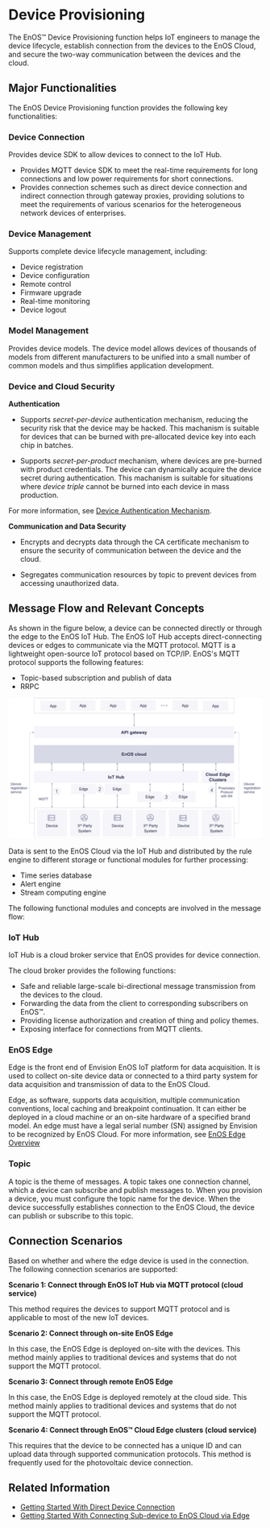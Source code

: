 # Device Provisioning

The EnOS™ Device Provisioning function helps IoT engineers to manage the device lifecycle, establish connection from the devices to the EnOS Cloud, and secure the two-way communication between the devices and the cloud.

## Major Functionalities

The EnOS Device Provisioning function provides the following key functionalities:

### Device Connection

Provides device SDK to allow devices to connect to the IoT Hub.
- Provides MQTT device SDK to meet the real-time requirements for long connections and low power requirements for short connections.
- Provides connection schemes such as direct device connection and indirect connection through gateway proxies, providing solutions to meet the requirements of various scenarios for the heterogeneous network devices of enterprises.

### Device Management

Supports complete device lifecycle management, including:
- Device registration
- Device configuration
- Remote control
- Firmware upgrade
- Real-time monitoring
- Device logout

### Model Management

Provides device models. The device model allows devices of thousands of models from different manufacturers to be unified into a small number of common models and thus simplifies application development.

### Device and Cloud Security

**Authentication**

- Supports _secret-per-device_ authentication mechanism, reducing the security risk that the device may be hacked. This machanism is suitable for devices that can be burned with pre-allocated device key into each chip in batches.

- Supports _secret-per-product_ mechanism, where devices are pre-burned with product credentials. The device can dynamically acquire the device secret during authentication. This machanism is suitable for situations where _device triple_ cannot be burned into each device in mass production.

For more information, see [Device Authentication Mechanism](deviceconnection_authentication).

**Communication and Data Security**

- Encrypts and decrypts data through the CA certificate mechanism to ensure the security of communication between the device and the cloud.

- Segregates communication resources by topic to prevent devices from accessing unauthorized data.


## Message Flow and Relevant Concepts

As shown in the figure below, a device can be connected directly or through the edge to the EnOS IoT Hub. The EnOS IoT Hub accepts direct-connecting devices or edges to communicate via the MQTT protocol. MQTT is a lightweight open-source IoT protocol based on TCP/IP. EnOS's MQTT protocol supports the following features:

- Topic-based subscription and publish of data
- RRPC

![Device Connection Architecture](media/device_connection_methods.png)

Data is sent to the EnOS Cloud via the IoT Hub and distributed by the rule engine to different storage or functional modules for further processing:

- Time series database
- Alert engine
- Stream computing engine

The following functional modules and concepts are involved in the message flow:

### IoT Hub

IoT Hub is a cloud broker service that EnOS provides for device connection.

The cloud broker provides the following functions:

- Safe and reliable large-scale bi-directional message transmission from the devices to the cloud.
- Forwarding the data from the client to corresponding subscribers on EnOS™.
- Providing license authorization and creation of thing and policy themes.
- Exposing interface for connections from MQTT clients.

### EnOS Edge

Edge is the front end of Envision EnOS IoT platform for data acquisition. It is used to collect on-site device data or connected to a third party system for data acquisition and transmission of data to the EnOS Cloud.

Edge, as software, supports data acquisition, multiple communication conventions, local caching and breakpoint continuation. It can either be deployed in a cloud machine or an on-site hardware of a specified brand model. An edge must have a legal serial number (SN) assigned by Envision to be recognized by EnOS Cloud. For more information, see [EnOS Edge Overview](https://docs.envisioniot.com/docs/enos-edge/en/latest/edge_overview.html)

### Topic

A topic is the theme of messages. A topic takes one connection channel, which a device can subscribe and publish messages to. When you provision a device, you must configure the topic name for the device. When the device successfully establishes connection to the EnOS Cloud, the device can publish or subscribe to this topic.

## Connection Scenarios

Based on whether and where the edge device is used in the connection. The following connection scenarios are supported:

**Scenario 1: Connect through EnOS IoT Hub via MQTT protocol (cloud service)**

This method requires the devices to support MQTT protocol and is applicable to most of the new IoT devices.

**Scenario 2: Connect through on-site EnOS Edge**

In this case, the EnOS Edge is deployed on-site with the devices. This method mainly applies to traditional devices and systems that do not support the MQTT protocol.

**Scenario 3: Connect through remote EnOS Edge**

In this case, the EnOS Edge is deployed remotely at the cloud side. This method mainly applies to traditional devices and systems that do not support the MQTT protocol.

**Scenario 4: Connect through EnOS™ Cloud Edge clusters (cloud service)**

This requires that the device to be connected has a unique ID and can upload data through supported communication protocols. This method is frequently used for the photovoltaic device connection.

## Related Information

- [Getting Started With Direct Device Connection](gettingstarted_device_connection)
- [Getting Started With Connecting Sub-device to EnOS Cloud via Edge](gettingstarted_edge_connection)
